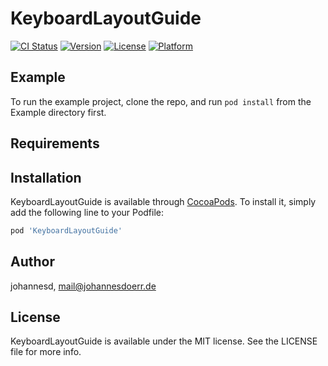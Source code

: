 # KeyboardLayoutGuide

[![CI Status](https://img.shields.io/travis/johannesd/KeyboardLayoutGuide.svg?style=flat)](https://travis-ci.org/johannesd/KeyboardLayoutGuide)
[![Version](https://img.shields.io/cocoapods/v/KeyboardLayoutGuide.svg?style=flat)](https://cocoapods.org/pods/KeyboardLayoutGuide)
[![License](https://img.shields.io/cocoapods/l/KeyboardLayoutGuide.svg?style=flat)](https://cocoapods.org/pods/KeyboardLayoutGuide)
[![Platform](https://img.shields.io/cocoapods/p/KeyboardLayoutGuide.svg?style=flat)](https://cocoapods.org/pods/KeyboardLayoutGuide)

## Example

To run the example project, clone the repo, and run `pod install` from the Example directory first.

## Requirements

## Installation

KeyboardLayoutGuide is available through [CocoaPods](https://cocoapods.org). To install
it, simply add the following line to your Podfile:

```ruby
pod 'KeyboardLayoutGuide'
```

## Author

johannesd, mail@johannesdoerr.de

## License

KeyboardLayoutGuide is available under the MIT license. See the LICENSE file for more info.
